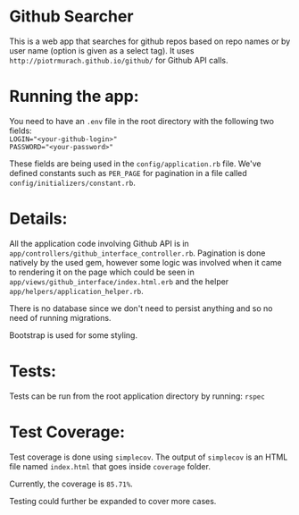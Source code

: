 # Github Searcher

This is a web app that searches for github repos based on repo names or by user name (option is given as a select tag). It uses `http://piotrmurach.github.io/github/` for Github API calls.

# Running the app:
You need to have an `.env` file in the root directory with the following two fields:  
`LOGIN="<your-github-login>"`  
`PASSWORD="<your-password>"`  

These fields are being used in the `config/application.rb` file.
We've defined constants such as `PER_PAGE` for pagination in a file called `config/initializers/constant.rb`.

# Details:
All the application code involving Github API is in `app/controllers/github_interface_controller.rb`.
Pagination is done natively by the used gem, however some logic was involved when it came to rendering it on the page which could be seen in `app/views/github_interface/index.html.erb` and the helper `app/helpers/application_helper.rb`.

There is no database since we don't need to persist anything and so no need of running migrations.

Bootstrap is used for some styling.

# Tests:
Tests can be run from the root application directory by running: 
`rspec`

# Test Coverage:
Test coverage is done using `simplecov`. The output of `simplecov` is an HTML file named `index.html` that goes inside `coverage` folder.

Currently, the coverage is `85.71%`.

Testing could further be expanded to cover more cases.
